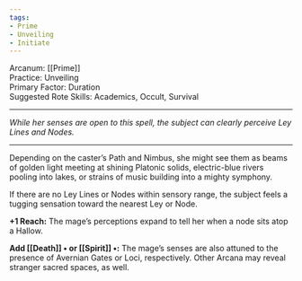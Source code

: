 ```yaml
---
tags:
- Prime
- Unveiling
- Initiate
---
```


Arcanum: [[Prime]]\
Practice: Unveiling\
Primary Factor: Duration\
Suggested Rote Skills: Academics, Occult, Survival

---

_While her senses are open to this spell, the subject can clearly perceive Ley Lines and Nodes._

---

Depending on the caster’s Path and Nimbus, she might see them as beams of golden light meeting at shining Platonic solids, electric-blue rivers pooling into lakes, or strains of music building into a mighty symphony.

If there are no Ley Lines or Nodes within sensory range, the subject feels a tugging sensation toward the nearest Ley or Node.

**+1 Reach:** The mage’s perceptions expand to tell her when a node sits atop a Hallow.

**Add [[Death]] • or [[Spirit]] •:** The mage’s senses are also attuned to the presence of Avernian Gates or Loci, respectively. Other Arcana may reveal stranger sacred spaces, as well.
